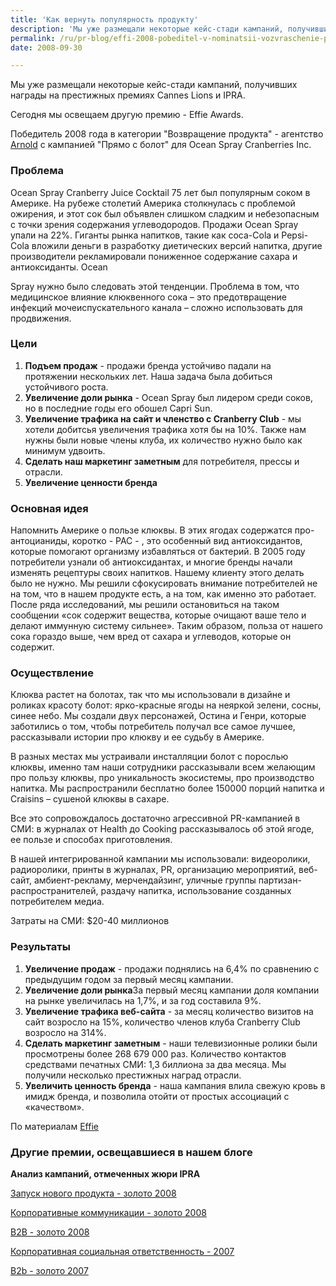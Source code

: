 ```yaml
---
title: 'Как вернуть популярность продукту'
description: 'Мы уже размещали некоторые кейс-стади кампаний, получивших награды на престижных премиях Cannes Lions и IPRA. Сегодня мы освещаем другую премию - Effie Awards.'
permalink: /ru/pr-blog/effi-2008-pobeditel-v-nominatsii-vozvraschenie-produkta
date: 2008-09-30

---
```


Мы уже размещали некоторые кейс-стади кампаний, получивших награды на престижных премиях Cannes Lions и IPRA.

Сегодня мы освещаем другую премию - Effie Awards.

Победитель 2008 года в категории "Возвращение продукта" - агентство <a href="http://www.arnoldworldwide.com/arn.cfm" target="_blank" rel="noopener noreferrer">Arnold</a> с кампанией "Прямо с болот" для Ocean Spray Cranberries Inc.

<h3>Проблема</h3>

Ocean Spray Cranberry Juice Cocktail 75 лет был популярным соком в Америке. На рубеже столетий Америка столкнулась с проблемой ожирения, и этот сок был объявлен слишком сладким и небезопасным с точки зрения содержания углеводородов. Продажи Ocean Spray упали на 22%. Гиганты рынка напитков, такие как coca-Cola и  Pepsi-Cola вложили деньги в разработку диетических версий напитка, другие производители рекламировали пониженное содержание сахара и антиоксиданты. Ocean

Spray нужно было следовать этой тенденции. Проблема в том, что медицинское влияние клюквенного сока – это предотвращение инфекций мочеиспускательного канала – сложно использовать для продвижения.

<h3>Цели</h3>

<ol>
<li><strong>Подъем продаж</strong> - продажи бренда устойчиво падали на протяжении нескольких лет. Наша задача была добиться устойчивого роста.</li>
<li><strong>Увеличение доли рынка</strong> - Ocean Spray был лидером среди соков, но в последние годы его обошел Capri Sun.</li>
<li><strong>Увеличение трафика на сайт и членство с Cranberry Club</strong> - мы хотели добитсья увеличения трафика хотя бы на 10%. Также нам нужны были новые члены клуба, их количество нужно было как минимум удвоить. </li>
<li><strong>Сделать наш маркетинг заметным</strong> для потребителя, прессы и отрасли. </li>
<li><strong>Увеличение ценности бренда</strong></li>
</ol>

<h3>Основная идея</h3>

Напомнить Америке о пользе клюквы. В этих ягодах содержатся про-антоцианиды, коротко -  PAC - , это особенный вид антиоксидантов, которые помогают организму избавляться от бактерий. В 2005 году потребители узнали об антиоксидантах, и многие бренды начали изменять рецептуры своих напитков. Нашему клиенту этого делать было не нужно. Мы решили сфокусировать внимание потребителей не на том, что в нашем продукте есть, а на том, как именно это работает.  После ряда исследований, мы решили остановиться на таком сообщении «сок содержит вещества, которые очищают ваше тело и делают иммунную систему сильнее». Таким образом, польза от нашего сока гораздо выше, чем вред от сахара и углеводов, которые он содержит.

<h3>Осуществление</h3>

Клюква растет на болотах, так что мы использовали в дизайне и роликах красоту болот: ярко-красные ягоды на неяркой зелени, сосны, синее небо. Мы создали двух персонажей, Остина и Генри, которые заботились о том, чтобы потребитель получал все самое лучшее, рассказывали истории про клюкву и ее судьбу в Америке.

В разных местах мы устраивали инсталляции болот с порослью клюквы, именно там наши сотрудники рассказывали всем желающим про пользу клюквы, про уникальность экосистемы, про производство напитка. Мы распространили бесплатно более 150000 порций напитка и Craisins – сушеной клюквы в сахаре.

Все это сопровождалось достаточно агрессивной PR-кампанией в СМИ: в журналах от Health до Cooking рассказывалось об этой ягоде, ее пользе и способах приготовления.

В нашей интегрированной кампании мы использовали: видеоролики, радиоролики, принты в журналах, PR, организацию мероприятий, веб-сайт, амбиент-рекламу,  мерчендайзинг, уличные группы партизан-распространителей, раздачу напитка, использование созданных потребителем медиа.

Затраты на СМИ: $20-40 миллионов

<h3>Результаты</h3>

<ol>
<li><strong>Увеличение продаж</strong> - продажи поднялись на 6,4% по сравнению с предыдущим годом за первый месяц кампании.</li>
<li><strong>Увеличение доли рынка</strong>За первый месяц кампании доля компании на рынке увеличилась на 1,7%, и за год составила 9%. </li>
<li><strong>Увеличение трафика веб-сайта</strong> - за месяц количество визитов на сайт возросло на 15%, количество членов клуба Cranberry Club возросло на 314%.</li>
<li><strong>Сделать маркетинг заметным</strong> - наши телевизионные ролики были просмотрены более 268 679 000 раз. Количество контактов средствами печатных СМИ: 1,3 биллиона за два месяца. Мы получили несколько престижных наград отрасли.</li>
<li><strong>Увеличить ценность бренда</strong> - наша кампания влила свежую кровь в имидж бренда, и позволила отойти от простых ассоциаций с «качеством».</li>
</ol>

По материалам <a href="http://www.effie.org/winners/showcase/2008/2336">Effie</a>

<h3>Другие премии, освещавшиеся в нашем блоге</h3>

<strong>Анализ кампаний, отмеченных жюри IPRA</strong>

<a href="/ru/pr-blog/IPRA-golden-awards-launch-2008">Запуск нового продукта - золото 2008</a>

<a href="/ru/pr-blog/Best-corporative-communications-IPRA">Корпоративные коммуникации - золото 2008 </a>

<a href="/ru/pr-blog/IPRA-best-B2B-campaign-2008">B2B - золото 2008 </a>

<a href="/ru/pr-blog/IPRA-2007-social-responcibility-winner">Корпоративная социальная ответственность - 2007 </a>

<a href="/ru/pr-blog/siemens-infrastructure-innovations">B2b - золото 2007</a>

